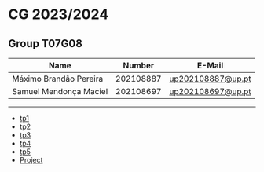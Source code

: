 # CG 2023/2024

## Group T07G08
| Name             | Number    | E-Mail             |
| ---------------- | --------- | ------------------ |
| Máximo Brandão Pereira         | 202108887 | up202108887@up.pt                |
| Samuel Mendonça Maciel         | 202108697 | up202108697@up.pt                |

----

  - [tp1](tp1/README.md)
  - [tp2](tp2/README.md)
  - [tp3](tp3/README.md)
  - [tp4](tp4/README.md)
  - [tp5](tp5/README.md)
  - [Project](proj/README.md)
